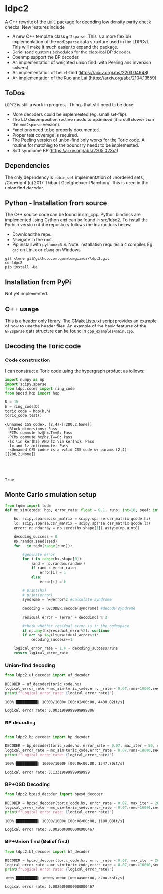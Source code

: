 # ldpc2

A C++ rewrite of the `LDPC` package for decoding low density parity check checks. New features include:

- A new C++ template class `gf2sparse`. This is a more flexible implementation of the `mod2sparse` data structure used in the LDPCv1. This will make it much easier to expand the package.
- Serial (and custom) schedules for the classical BP decoder.
- Openmp support the BP decoder.
- An implementation of weighted union find (with Peeling and inversion solvers).
- An implementation of belief-find (https://arxiv.org/abs/2203.04948)
- An implementation of the Kuo and Lai (https://arxiv.org/abs/2104.13659)

## ToDos

`LDPC2` is still a work in progress. Things that still need to be done:
- More decoders could be implemented (eg. small set-flip).
- The LU decomposition routine needs to optimised (it is still slower than the `mod2sparse` version).
- Functions need to be properly documented.
- Proper test coverage is required.
- The Peeling version of union-find only works for the Toric code. A routine for matching to the boundary needs to be implemented.
- Soft syndrome BP (https://arxiv.org/abs/2205.02341)

## Dependencies

The only dependency is `robin_set` implementation of unordered sets, /Copyright (c) 2017 Thibaut Goetghebuer-Planchon/. This is used in the union find decoder.

## Python - Installation from source

The C++ source code can be found in src_cpp. Python bindings are implemented using Cython and can be found in src/ldpc2. To install the Python version of the repository follows the instructions below: 

- Download the repo.
- Navigate to the root.
- Pip install with `python>=3.6`.
Note: installation requires a `C` compiler. Eg. `gcc` on Linux or `clang` on Windows.

```
git clone git@github.com:quantumgizmos/ldpc2.git
cd ldpc2
pip install -Ue
```

## Installation from PyPi

Not yet implemented.

## C++ usage

This is a header only library. The CMakeLists.txt script provides an example of how to use the header files. An example of the basic features of the `GF2sparse` data structure can be found in `cpp_examples/main.cpp`.
 

## Decoding the Toric code

### Code construction

I can construct a Toric code using the hypergraph product as follows:


```python
import numpy as np
import scipy.sparse
from ldpc.codes import ring_code
from bposd.hgp import hgp

D = 10
h = ring_code(D)
toric_code = hgp(h,h)
toric_code.test()
```

    <Unnamed CSS code>, (2,4)-[[200,2,None]]
     -Block dimensions: Pass
     -PCMs commute hz@hx.T==0: Pass
     -PCMs commute hx@hz.T==0: Pass
     -lx \in ker{hz} AND lz \in ker{hx}: Pass
     -lx and lz anticommute: Pass
     -<Unnamed CSS code> is a valid CSS code w/ params (2,4)-[[200,2,None]]





    True



## Monte Carlo simulation setup


```python
from tqdm import tqdm
def mc_sim(qcode: hgp, error_rate: float = 0.1, runs: int=10, seed: int = 99, DECODER = None)->float:

    hx: scipy.sparse.csr_matrix = scipy.sparse.csr_matrix(qcode.hx)
    lx: scipy.sparse.csr_matrix = scipy.sparse.csr_matrix(qcode.lx)
    error: np.ndarray = np.zeros(hx.shape[1]).astype(np.uint8)

    decoding_success = 0
    np.random.seed(seed)
    for _ in tqdm(range(runs)):

        #generate error
        for i in range(hx.shape[0]):
            rand = np.random.random()
            if rand < error_rate:
                error[i] = 1
            else:
                error[i] = 0

        # print(hx)
        # print(error)
        syndrome = hx@error%2 #calculate syndrome
 
        decoding = DECODER.decode(syndrome) #decode syndrome

        residual_error = (error + decoding) % 2

        #check whether residual error is in the codespace
        if np.any(hx@residual_error%2): continue
        if not np.any(lx@residual_error%2):
            decoding_success+=1

    logical_error_rate = 1.0 - decoding_success/runs
    return logical_error_rate
```

### Union-find decoding


```python
from ldpc2.uf_decoder import uf_decoder

DECODER = uf_decoder(toric_code.hx)
logical_error_rate = mc_sim(toric_code,error_rate = 0.07,runs=10000,seed=42, DECODER=DECODER)
print(f"Logical error rate: {logical_error_rate}")
```

    100%|██████████| 10000/10000 [00:02<00:00, 4438.02it/s]

    Logical error rate: 0.0031999999999999806


    


### BP decoding



```python

from ldpc2.bp_decoder import bp_decoder

DECODER = bp_decoder(toric_code.hx, error_rate = 0.07, max_iter = 50, schedule = "serial",bp_method="product_sum")
logical_error_rate = mc_sim(toric_code,error_rate = 0.07,runs=10000,seed=42, DECODER=DECODER)
print(f"Logical error rate: {logical_error_rate}")
```

    100%|██████████| 10000/10000 [00:06<00:00, 1547.70it/s]

    Logical error rate: 0.13319999999999999


    


### BP+OSD Decoding


```python
from ldpc2.bposd_decoder import bposd_decoder

DECODER = bposd_decoder(toric_code.hx, error_rate = 0.07, max_iter = 20, schedule = "serial",bp_method="product_sum",osd_method = "osd_cs", osd_order = 40)
logical_error_rate = mc_sim(toric_code,error_rate = 0.07,runs=10000,seed=42, DECODER=DECODER)
print(f"Logical error rate: {logical_error_rate}")
```

    100%|██████████| 10000/10000 [00:08<00:00, 1188.08it/s]

    Logical error rate: 0.0026000000000000467


    


### BP+Union find (Belief find)




```python
from ldpc2.bf_decoder import bf_decoder

DECODER = bposd_decoder(toric_code.hx, error_rate = 0.07, max_iter = 20, schedule = "serial",bp_method="product_sum")
logical_error_rate = mc_sim(toric_code,error_rate = 0.07,runs=10000,seed=42, DECODER=DECODER)
print(f"Logical error rate: {logical_error_rate}")
```

    100%|██████████| 10000/10000 [00:04<00:00, 2208.53it/s]

    Logical error rate: 0.0026000000000000467


    

